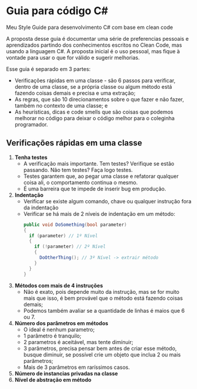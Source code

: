 # Guia para código C#

Meu Style Guide para desenvolvimento C# com base em clean code

A proposta desse guia é documentar uma série de preferencias pessoais e aprendizados partindo dos conhecimentos escritos no Clean Code, mas usando a linguagem C#. A proposta inicial é o uso pessoal, mas fique à vontade para usar o que for válido e sugerir melhorias.

Esse guia é separado em 3 partes:

- Verificações rápidas em uma classe - são 6 passos para verificar, dentro de uma classe, se a própria classe ou algum método está fazendo coisas demais e precisa e uma extração;
- As regras, que são 10 direcionamentos sobre o que fazer e não fazer, também no contexto de uma classe; e
- As heurísticas, dicas e code smells que são coisas que podemos melhorar no código para deixar o código melhor para o coleginha programador.

## Verificações rápidas em uma classe

1. **Tenha testes**
    - A verificação mais importante. Tem testes? Verifique se estão passando. Não tem testes? Faça logo testes.
    - Testes garantem que, ao pegar uma classe e refatorar qualquer coisa ali, o comportamento continua o mesmo.
    - É uma barreira que te impede de inserir bug em produção.
2. **Indentação**
    - Verificar se existe algum comando, chave ou qualquer instrução fora da indentação
    - Verificar se há mais de 2 níveis de indentação em um método:
      ```csharp
      public void DoSomething(bool parameter)
      {
        if (parameter) // 1º Nível
        {
          if (!parameter) // 2º Nível
          {
            DoOtherThing(); // 3º Nível -> extrair método
          }
        }
      }
      ```
3. **Métodos com mais de 4 instruções**
    - Não é exato, pois depende muito da instrução, mas se for muito mais que isso, é bem provável que o método está fazendo coisas demais;
    - Podemos também avaliar se a quantidade de linhas é maios que 6 ou 7.
4. **Número dos parâmetros em métodos**
    - O ideal é nenhum parametro;
    - 1 parâmetro é tranquilo;
    - 2 parametros é aceitável, mas tente dimínuir;
    - 3 parâmetros, precisa pensar bem antes de criar esse método, busque diminuir, se possível crie um objeto que inclua 2 ou mais parâmetros;
    - Mais de 3 parâmetros em raríssimos casos.
5. **Número de instancias privadas na classe**
6. **Nível de abstração em método**
